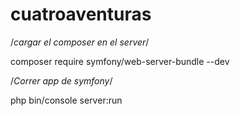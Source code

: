 # cuatroaventuras
/*cargar el composer en el server*/

composer require symfony/web-server-bundle --dev

/*Correr app de symfony*/

php bin/console server:run
